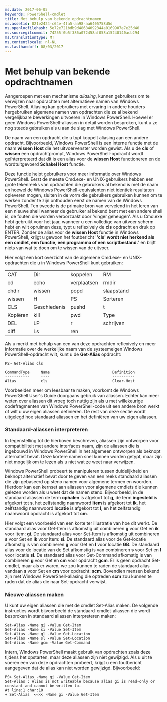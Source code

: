 ```yaml
---
ms.date: 2017-06-05
keywords: PowerShell-cmdlet
title: Met behulp van bekende opdrachtnamen
ms.assetid: 021e2424-c64e-4fa5-aa98-aa6405758d5d
ms.openlocfilehash: 5e72e721bdb9d48684092344a0169907e7e25d40
ms.sourcegitcommit: 74255f0b5f386a072458af058a15240140acb294
ms.translationtype: MT
ms.contentlocale: nl-NL
ms.lasthandoff: 08/03/2017
---
```

# <a name="using-familiar-command-names"></a>Met behulp van bekende opdrachtnamen
Aangeroepen met een mechanisme *aliasing*, kunnen gebruikers om te verwijzen naar opdrachten met alternatieve namen van Windows PowerShell. Aliasing kan gebruikers met ervaring in andere houders hergebruiken algemene namen van opdrachten die ze al bekend vergelijkbare bewerkingen uitvoeren in Windows PowerShell. Hoewel er geen Windows PowerShell-aliassen in detail worden besproken, kunt u ze nog steeds gebruiken als u aan de slag met Windows PowerShell.

De naam van een opdracht die u typt koppelt aliasing aan een andere opdracht. Bijvoorbeeld, Windows PowerShell is een interne functie met de naam **wissen Host** die het uitvoervenster worden gewist. Als u de **cls** of **wissen** een opdrachtprompt, Windows PowerShell-opdracht wordt geïnterpreteerd dat dit is een alias voor de **wissen Host** functioneren en de wordtuitgevoerd **Schakel Host** functie.

Deze functie helpt gebruikers voor meer informatie over Windows PowerShell. Eerst de meeste Cmd.exe- en UNIX-gebruikers hebben een grote tekenreeks van opdrachten die gebruikers al bekend is met de naam en hoewel de Windows PowerShell-equivalenten niet identiek resultaten opleveren mogen, sluiten in de vorm die gebruikers gebruiken kunnen om te werken zonder te zijn onthouden eerst de namen van de Windows PowerShell. Ten tweede is de primaire bron van vervelend in het leren van een nieuwe shell wanneer de gebruiker al bekend bent met een andere shell is, de fouten die worden veroorzaakt door 'vinger geheugen'. Als u Cmd.exe hebt gebruikt voor het jaar, wanneer u een volledige van uitvoer scherm hebt en wilt opruimen deze, typt u reflexively de **cls** opdracht en druk op ENTER. Zonder de alias voor de **wissen Host** functie in Windows PowerShell, krijgt u gewoon het foutbericht '**'cls' wordt niet herkend als een cmdlet, een functie, een programma of een scriptbestand.**' en blijft niets van wat te doen om te wissen van de uitvoer.

Hier volgt een kort overzicht van de algemene Cmd.exe- en UNIX-opdrachten die u in Windows PowerShell kunt gebruiken:

|||||
|-|-|-|-|
|CAT|Dir|koppelen|RM|
|cd|echo|verplaatsen|rmdir|
|chdir|wissen|popd|slaapstand|
|wissen|H|PS|Sorteren|
|CLS|Geschiedenis|pushd|t|
|Kopiëren|kill|pwd|Type|
|DEL|LP|r|schrijven|
|diff|Ls|ren||

Als u merkt met behulp van een van deze opdrachten reflexively en meer informatie over de werkelijke naam van de systeemeigen Windows PowerShell-opdracht wilt, kunt u de **Get-Alias** opdracht:

```
PS> Get-Alias cls

CommandType     Name                            Definition
-----------     ----                            ----------
Alias           cls                             Clear-Host
```

Voorbeelden meer om leesbaar te maken, voorkomt de Windows PowerShell User's Guide doorgaans gebruik van aliassen. Echter kan meer weten over aliassen dit vroeg toch nuttig zijn als u met willekeurige codefragmenten van Windows PowerShell-code uit een andere bron werkt of wilt u uw eigen aliassen definiëren. De rest van deze sectie wordt uitgelegd hoe standaard aliassen en het definiëren van uw eigen aliassen.

### <a name="interpreting-standard-aliases"></a>Standaard-aliassen interpreteren
In tegenstelling tot de hierboven beschreven, aliassen zijn ontworpen voor compatibiliteit met andere interfaces naam, zijn de aliassen die is ingebouwd in Windows PowerShell in het algemeen ontworpen als beknopt alternatief bevat. Deze kortere namen snel kunnen worden getypt, maar zijn niet mogelijk om te lezen als u niet wat ze weet naar verwijzen.

Windows PowerShell probeert te manipuleren tussen duidelijkheid en beknopt alternatief bevat door te geven van een reeks standaard aliassen die zijn gebaseerd op steno namen voor algemene termen en woorden. Hierdoor kan een kernset aan aliassen voor algemene cmdlets die kunnen gelezen worden als u weet dat de namen steno. Bijvoorbeeld, in de standaard aliassen de term **ophalen** is afgekort tot **g**, de term **ingesteld** is afgekort tot **s**, het zelfstandig naamwoord **Item** is afgekort tot **ik**, het zelfstandig naamwoord **locatie** is afgekort tot **l**, en het zelfstandig naamwoord opdracht is afgekort tot **cm**.

Hier volgt een voorbeeld van een korte ter illustratie van hoe dit werkt. De standaard alias voor Get-Item is afkomstig uit combineren **g** voor Get en **ik** voor Item: **gi**. De standaard alias voor Set-Item is afkomstig uit combineren **s** voor Set en **ik** voor Item: **si**. De standaard alias voor de Get-locatie afkomstig is van combineren **g** voor Get en **l** voor locatie **GB**. De standaard alias voor de locatie van de Set afkomstig is van combineren **s** voor Set en **l** voor locatie **sl**. De standaard alias voor Get-Command afkomstig is van combineren **g** voor Get en **cm** voor opdracht **gcm**. Er is geen opdracht Set-cmdlet, maar als er waren, we zou kunnen te raden de standaard alias vandaan **s** voor Set en **cm** voor opdracht: **scm**. Bovendien mensen bekend zijn met Windows PowerShell-aliasing die optreden **scm** zou kunnen te raden dat de alias die naar Set-opdracht verwijst.

### <a name="creating-new-aliases"></a>Nieuwe aliassen maken
U kunt uw eigen aliassen die met de cmdlet Set-Alias maken. De volgende instructies wordt bijvoorbeeld de standaard-cmdlet-aliassen die wordt besproken in standaard aliassen interpreteren maken:

```
Set-Alias -Name gi -Value Get-Item
Set-Alias -Name si -Value Set-Item
Set-Alias -Name gl -Value Get-Location
Set-Alias -Name sl -Value Set-Location
Set-Alias -Name gcm -Value Get-Command
```

Intern, Windows PowerShell maakt gebruik van opdrachten zoals deze tijdens het opstarten, maar deze aliassen zijn niet gewijzigd. Als u uit te voeren een van deze opdrachten probeert, krijgt u een foutbericht aangegeven dat de alias kan niet worden gewijzigd. Bijvoorbeeld:

```
PS> Set-Alias -Name gi -Value Get-Item
Set-Alias : Alias is not writeable because alias gi is read-only or constant and cannot be written to.
At line:1 char:10
+ Set-Alias  <<<< -Name gi -Value Get-Item
```

